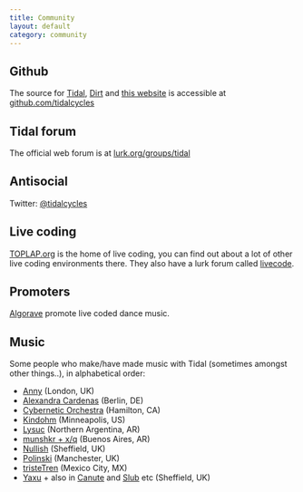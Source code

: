 ```yaml
---
title: Community
layout: default
category: community
---
```


## Github

The source for [Tidal](https://github.com/tidalcycles/Tidal), [Dirt](https://github.com/tidalcycles/Dirt) and [this website](https://github.com/tidalcycles/tidalcycles.github.io) is accessible at [github.com/tidalcycles](https://github.com/tidalcycles/)

## Tidal forum

The official web forum is at [lurk.org/groups/tidal](http://lurk.org/groups/tidal/)

## Antisocial

Twitter: [@tidalcycles](https://twitter.com/tidalcycles)

## Live coding

[TOPLAP.org](http://toplap.org/) is the home of live coding, you can
find out about a lot of other live coding environments there. They
also have a lurk forum called
[livecode](http://lurk.org/groups/livecode/).

## Promoters

[Algorave](http://algorave.com/) promote live coded dance music.

## Music

Some people who make/have made music with Tidal (sometimes amongst
other things..), in alphabetical order:

* [Anny](http://anny.audio) (London, UK)
* [Alexandra Cardenas](http://cargocollective.com/tiemposdelruido/Alexandra-Cardenas) (Berlin, DE)
* [Cybernetic Orchestra](http://esp.mcmaster.ca/?page_id=502) (Hamilton, CA)
* [Kindohm](http://kindohm.com/) (Minneapolis, US)
* [Lysuc](http://lysuc888.blogspot.co.uk/) (Northern Argentina, AR)
* [munshkr + x/q](http://ikag.github.io/) (Buenos Aires, AR)
* [Nullish](http://nullish.org/) (Sheffield, UK)
* [Polinski](http://www.paulwolinski.co.uk/) (Manchester, UK)
* [tristeTren](http://cargocollective.com/tristeTren) (Mexico City, MX)
* [Yaxu](http://yaxu.org/music/) + also in [Canute](http://canute.lurk.org/)
  and [Slub](http://slub.org/) etc (Sheffield, UK)
